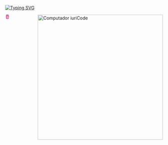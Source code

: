 [![Typing SVG](https://readme-typing-svg.herokuapp.com?font=Fira+Code&size=45&pause=1000&color=B122F7&center=true&vCenter=true&random=false&width=989&height=253&lines=Welcome+to+My+GitHub+Page;My+name+is+Rafaela+Vaz;i+'m+a+UX%2FUI+Engineer+Student+;at+BIT+Beam+Institute+of+Technology+)](https://git.io/typing-svg)


<img src="https://raw.githubusercontent.com/MicaelliMedeiros/micaellimedeiros/master/image/computer-illustration.png" min-width="400px" max-width="400px" width="400px" align="right" alt="Computador iuriCode">


<svg xmlns="http://www.w3.org/2000/svg" width="1em" height="1em" viewBox="0 0 128 128">
	<path fill="#e524a8" d="m27.854 116.354l-8.043-90.211h88.378l-8.051 90.197l-36.192 10.033z" />
	<path fill="#f16529" d="m64 118.704l29.244-8.108l6.881-77.076H64z" />
	<path fill="#ebebeb" d="M64 66.978H49.359l-1.01-11.331H64V44.583H36.257l.264 2.969l2.72 30.489H64zm0 28.733l-.049.013l-12.321-3.328l-.788-8.823H39.735l1.55 17.372l22.664 6.292l.051-.015z" />
	<path d="M28.034 1.627h5.622v5.556H38.8V1.627h5.623v16.822H38.8v-5.633h-5.143v5.633h-5.623zm23.782 5.579h-4.95V1.627h15.525v5.579h-4.952v11.243h-5.623zm13.039-5.579h5.862l3.607 5.911l3.603-5.911h5.865v16.822h-5.601v-8.338l-3.867 5.981h-.098l-3.87-5.981v8.338h-5.502V1.627zm21.736 0h5.624v11.262h7.907v5.561H86.591z" />
	<path fill="#fff" d="M63.962 66.978v11.063h13.624L76.302 92.39l-12.34 3.331v11.51l22.682-6.286l.166-1.87l2.6-29.127l.27-2.97h-2.982zm0-22.395v11.064h26.725l.221-2.487l.505-5.608l.265-2.969z" />
</svg>
